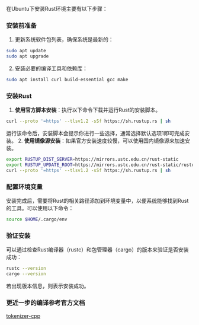 在Ubuntu下安装Rust环境主要有以下步骤：

### 安装前准备
1. 更新系统软件包列表，确保系统是最新的：
```bash
sudo apt update
sudo apt upgrade
```
2. 安装必要的编译工具和依赖库：
```bash
sudo apt install curl build-essential gcc make
```

### 安装Rust
1. **使用官方脚本安装**：执行以下命令下载并运行Rust的安装脚本。
```bash
curl --proto '=https' --tlsv1.2 -sSf https://sh.rustup.rs | sh
```
运行该命令后，安装脚本会提示你进行一些选择，通常选择默认选项1即可完成安装。
2. **使用镜像源安装**：如果官方安装速度较慢，可以使用国内镜像源来加速安装。
```bash
export RUSTUP_DIST_SERVER=https://mirrors.ustc.edu.cn/rust-static
export RUSTUP_UPDATE_ROOT=https://mirrors.ustc.edu.cn/rust-static/rustup
curl --proto '=https' --tlsv1.2 -sSf https://sh.rustup.rs | sh
```

### 配置环境变量
安装完成后，需要将Rust的相关路径添加到环境变量中，以便系统能够找到Rust的工具。可以使用以下命令：
```bash
source $HOME/.cargo/env
```

### 验证安装
可以通过检查Rust编译器（rustc）和包管理器（cargo）的版本来验证是否安装成功：
```bash
rustc --version
cargo --version
```
若出现版本信息，则表示安装成功。

### 更近一步的编译参考官方文档
[tokenizer-cpp](https://github.com/mlc-ai/tokenizers-cpp)